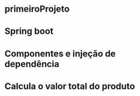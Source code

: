 # primeiroProjeto
# Spring boot 
# Componentes e injeção de dependência
# Calcula o valor total do produto
